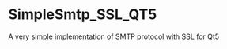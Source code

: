 SimpleSmtp_SSL_QT5
==================

A very simple implementation of SMTP protocol with SSL for Qt5
